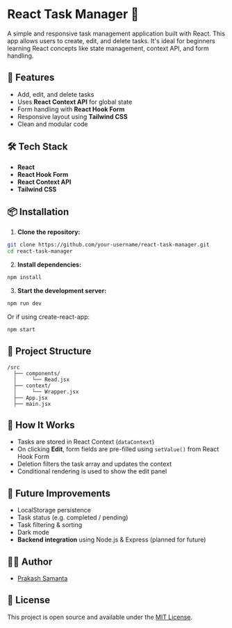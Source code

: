   
# React Task Manager 📝

A simple and responsive task management application built with React. This app allows users to create, edit, and delete tasks. It's ideal for beginners learning React concepts like state management, context API, and form handling.

## 🚀 Features

- Add, edit, and delete tasks
- Uses **React Context API** for global state
- Form handling with **React Hook Form**
- Responsive layout using **Tailwind CSS**
- Clean and modular code


## 🛠️ Tech Stack

- **React**
- **React Hook Form**
- **React Context API**
- **Tailwind CSS**

## 📦 Installation

1. **Clone the repository:**

```bash
git clone https://github.com/your-username/react-task-manager.git
cd react-task-manager
````

2. **Install dependencies:**

```bash
npm install
```

3. **Start the development server:**

```bash
npm run dev
```

Or if using create-react-app:

```bash
npm start
```

## 📁 Project Structure

```
/src
  ├── components/
  │     └── Read.jsx
  ├── context/
  │     └── Wrapper.jsx
  ├── App.jsx
  ├── main.jsx
```

## 🔧 How It Works

* Tasks are stored in React Context (`dataContext`)
* On clicking **Edit**, form fields are pre-filled using `setValue()` from React Hook Form
* Deletion filters the task array and updates the context
* Conditional rendering is used to show the edit panel

## 📌 Future Improvements

- LocalStorage persistence  
- Task status (e.g. completed / pending)  
- Task filtering & sorting  
- Dark mode   
- **Backend integration** using Node.js & Express (planned for future)


## 🧑‍💻 Author

* [Prakash Samanta](https://github.com/itsmepraksh)

## 📄 License

This project is open source and available under the [MIT License](LICENSE).
 

 
